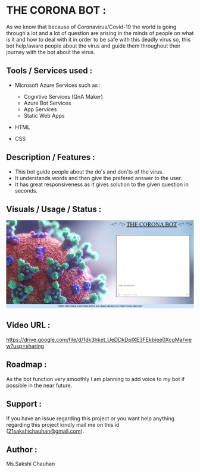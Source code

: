 # THE CORONA BOT :

As we know that because of Coronavirus/Covid-19 the world is going through a lot and a lot of question are arising in the minds of people on what is it and how to deal with it in order to be safe with this deadly virus so, this bot help/aware people about the virus and guide them throughout their journey with the bot about the virus.


## Tools / Services used :

- Microsoft Azure Services such as :
  - Cognitive Services (QnA Maker)
  - Azure Bot Services
  - App Services
  - Static Web Apps

- HTML
- CSS


## Description / Features :

- This bot guide people about the do's and don'ts of the virus.
- It understands words and then give the prefered answer to the user.
- It has great responsiveness as it gives solution to the given question in seconds.


## Visuals / Usage / Status :

![](visuals.gif)

## Video URL :

https://drive.google.com/file/d/1dk3hket_UeDDkDplXE3FEkbiee0XcgMa/view?usp=sharing

## Roadmap :

As the bot function very smoothly I am planning to add voice to my bot if possible in the near future.


## Support :

If you have an issue regarding this project or you want help anything regarding this project kindly mail me on this id (21sakshichauhan@gmail.com).


## Author :

Ms.Sakshi Chauhan

